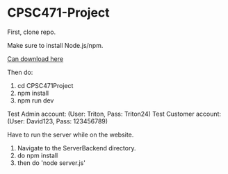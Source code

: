 # CPSC471-Project
First, clone repo.

Make sure to install Node.js/npm.

[Can download here](https://docs.npmjs.com/downloading-and-installing-node-js-and-npm)

Then do:
1. cd CPSC471Project
2. npm install
3. npm run dev

Test Admin account: (User: Triton, Pass: Triton24)
Test Customer account: (User: David123, Pass: 123456789)

Have to run the server while on the website.
1. Navigate to the ServerBackend directory.
2. do npm install
3. then do 'node server.js'
